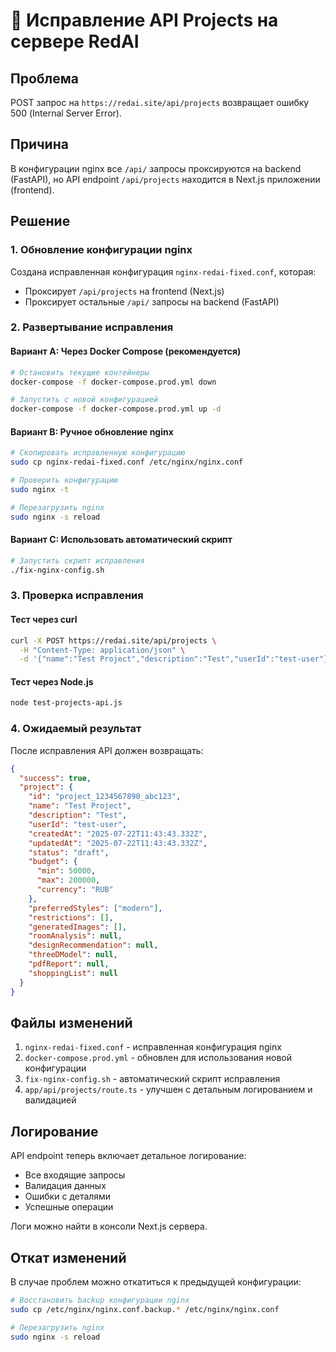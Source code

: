 # 🔧 Исправление API Projects на сервере RedAI

## Проблема
POST запрос на `https://redai.site/api/projects` возвращает ошибку 500 (Internal Server Error).

## Причина
В конфигурации nginx все `/api/` запросы проксируются на backend (FastAPI), но API endpoint `/api/projects` находится в Next.js приложении (frontend).

## Решение

### 1. Обновление конфигурации nginx

Создана исправленная конфигурация `nginx-redai-fixed.conf`, которая:
- Проксирует `/api/projects` на frontend (Next.js)
- Проксирует остальные `/api/` запросы на backend (FastAPI)

### 2. Развертывание исправления

#### Вариант A: Через Docker Compose (рекомендуется)
```bash
# Остановить текущие контейнеры
docker-compose -f docker-compose.prod.yml down

# Запустить с новой конфигурацией
docker-compose -f docker-compose.prod.yml up -d
```

#### Вариант B: Ручное обновление nginx
```bash
# Скопировать исправленную конфигурацию
sudo cp nginx-redai-fixed.conf /etc/nginx/nginx.conf

# Проверить конфигурацию
sudo nginx -t

# Перезагрузить nginx
sudo nginx -s reload
```

#### Вариант C: Использовать автоматический скрипт
```bash
# Запустить скрипт исправления
./fix-nginx-config.sh
```

### 3. Проверка исправления

#### Тест через curl
```bash
curl -X POST https://redai.site/api/projects \
  -H "Content-Type: application/json" \
  -d '{"name":"Test Project","description":"Test","userId":"test-user"}'
```

#### Тест через Node.js
```bash
node test-projects-api.js
```

### 4. Ожидаемый результат

После исправления API должен возвращать:
```json
{
  "success": true,
  "project": {
    "id": "project_1234567890_abc123",
    "name": "Test Project",
    "description": "Test",
    "userId": "test-user",
    "createdAt": "2025-07-22T11:43:43.332Z",
    "updatedAt": "2025-07-22T11:43:43.332Z",
    "status": "draft",
    "budget": {
      "min": 50000,
      "max": 200000,
      "currency": "RUB"
    },
    "preferredStyles": ["modern"],
    "restrictions": [],
    "generatedImages": [],
    "roomAnalysis": null,
    "designRecommendation": null,
    "threeDModel": null,
    "pdfReport": null,
    "shoppingList": null
  }
}
```

## Файлы изменений

1. `nginx-redai-fixed.conf` - исправленная конфигурация nginx
2. `docker-compose.prod.yml` - обновлен для использования новой конфигурации
3. `fix-nginx-config.sh` - автоматический скрипт исправления
4. `app/api/projects/route.ts` - улучшен с детальным логированием и валидацией

## Логирование

API endpoint теперь включает детальное логирование:
- Все входящие запросы
- Валидация данных
- Ошибки с деталями
- Успешные операции

Логи можно найти в консоли Next.js сервера.

## Откат изменений

В случае проблем можно откатиться к предыдущей конфигурации:
```bash
# Восстановить backup конфигурации nginx
sudo cp /etc/nginx/nginx.conf.backup.* /etc/nginx/nginx.conf

# Перезагрузить nginx
sudo nginx -s reload
``` 